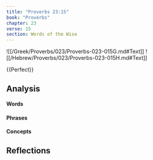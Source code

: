 ```yaml
---
title: "Proverbs 23:15"
book: "Proverbs"
chapter: 23
verse: 15
section: Words of the Wise
---
```

![[/Greek/Proverbs/023/Proverbs-023-015G.md#Text]]
![[/Hebrew/Proverbs/023/Proverbs-023-015H.md#Text]]

{{Perfect}}

## Analysis

#### Words

#### Phrases

#### Concepts

## Reflections
